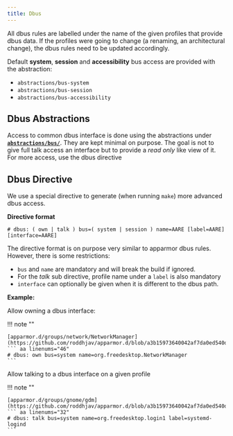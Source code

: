 ```yaml
---
title: Dbus
---
```


All dbus rules are labelled under the name of the given profiles that provide dbus data. If the profiles were going to change (a renaming, an architectural change), the dbus rules need to be updated accordingly.

Default **system**, **session** and **accessibility** bus access are provided with the abstraction:

- `abstractions/bus-system`
- `abstractions/bus-session`
- `abstractions/bus-accessibility`

## Dbus Abstractions

Access to common dbus interface is done using the abstractions under **[`abstractions/bus/`](https://github.com/roddhjav/apparmor.d/tree/main/apparmor.d/abstractions/bus)**. They are kept minimal on purpose. The goal is not to give full talk access an interface but to provide a *read only* like view of it. For more access, use the dbus directive

## Dbus Directive

We use a special directive to generate (when running `make`) more advanced dbus access.

**Directive format**
```
# dbus: ( own | talk ) bus=( system | session ) name=AARE [label=AARE] [interface=AARE]
```

The directive format is on purpose very similar to apparmor dbus rules. However, there is some restrictions:

- `bus` and `name` are mandatory and will break the build if ignored.
- For the *talk* sub directive, profile name under a `label` is also mandatory
- `interface` can optionally be given when it is different to the dbus path.

**Example:**

Allow owning a dbus interface:

!!! note ""

    [apparmor.d/groups/network/NetworkManager](https://github.com/roddhjav/apparmor.d/blob/a3b15973640042af7da0ed540db690c711fbf6ec/apparmor.d/groups/network/NetworkManager#L46)
    ``` aa linenums="46"
    # dbus: own bus=system name=org.freedesktop.NetworkManager
    ```

Allow talking to a dbus interface on a given profile

!!! note ""

    [apparmor.d/groups/gnome/gdm](https://github.com/roddhjav/apparmor.d/blob/a3b15973640042af7da0ed540db690c711fbf6ec/apparmor.d/groups/gnome/gdm#L32)
    ``` aa linenums="32"
    # dbus: talk bus=system name=org.freedesktop.login1 label=systemd-logind
    ```

